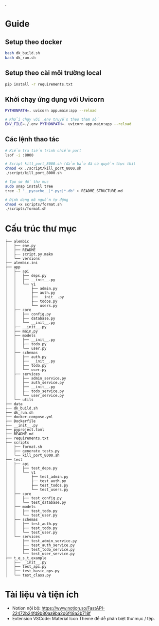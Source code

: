 .
# Guide
## Setup theo docker
```bash
bash dk_build.sh
bash dk_run.sh
```
## Setup theo cài môi trường local
```bash
pip install -r requirements.txt
```

## Khởi chạy ứng dụng với Uvicorn
```bash
PYTHONPATH=. uvicorn app.main:app --reload
```

```bash
# Khởi chạy với .env truyền theo tham số
ENV_FILE=./.env PYTHONPATH=. uvicorn app.main:app --reload
```

## Các lệnh thao tác
```bash
# Kiểm tra tiến trình chiếm port
lsof -i :8000
```

```bash
# Script kill_port_8000.sh (đảm bảo đã có quyền thực thi)
chmod +x ./script/kill_port_8000.sh
./script/kill_port_8000.sh
```

```bash
# Tạo sơ đồ thư mục
sudo snap install tree
tree -I "__pycache__|*.pyc|*.db" > README_STRUCTURE.md
```

```bash
# Định dạng mã nguồn tự động
chmod +x scripts/format.sh
./scripts/format.sh
```

# Cấu trúc thư mục

```
├── alembic
│   ├── env.py
│   ├── README
│   ├── script.py.mako
│   └── versions
├── alembic.ini
├── app
│   ├── api
│   │   ├── deps.py
│   │   ├── __init__.py
│   │   └── v1
│   │       ├── admin.py
│   │       ├── auth.py
│   │       ├── __init__.py
│   │       ├── todos.py
│   │       └── users.py
│   ├── core
│   │   ├── config.py
│   │   ├── database.py
│   │   └── __init__.py
│   ├── __init__.py
│   ├── main.py
│   ├── models
│   │   ├── __init__.py
│   │   ├── todo.py
│   │   └── user.py
│   ├── schemas
│   │   ├── auth.py
│   │   ├── __init__.py
│   │   ├── todo.py
│   │   └── user.py
│   ├── services
│   │   ├── admin_service.py
│   │   ├── auth_service.py
│   │   ├── __init__.py
│   │   ├── todo_service.py
│   │   └── user_service.py
│   └── utils
├── data
├── dk_build.sh
├── dk_run.sh
├── docker-compose.yml
├── Dockerfile
├── __init__.py
├── pyproject.toml
├── README.md
├── requirements.txt
├── scripts
│   ├── format.sh
│   ├── generate_tests.py
│   └── kill_port_8000.sh
├── test
│   ├── api
│   │   ├── test_deps.py
│   │   └── v1
│   │       ├── test_admin.py
│   │       ├── test_auth.py
│   │       ├── test_todos.py
│   │       └── test_users.py
│   ├── core
│   │   ├── test_config.py
│   │   └── test_database.py
│   ├── models
│   │   ├── test_todo.py
│   │   └── test_user.py
│   ├── schemas
│   │   ├── test_auth.py
│   │   ├── test_todo.py
│   │   └── test_user.py
│   └── services
│       ├── test_admin_service.py
│       ├── test_auth_service.py
│       ├── test_todo_service.py
│       └── test_user_service.py
├── t_e_s_t_example
│   ├── __init__.py
│   ├── test_api.py
│   ├── test_basic_ops.py
│   └── test_class.py
```

# Tài liệu và tiện ích
- Notion nội bộ: https://www.notion.so/FastAPI-22472b24fd9b80aa9ba2d6f48a3b718f
- Extension VSCode: Material Icon Theme để dễ phân biệt thư mục / tệp.